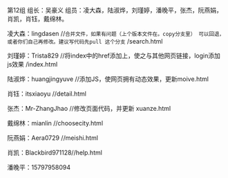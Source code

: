 ﻿第12组
组长：吴豪义
组员：凌大森，陆淑烨，刘瑾婷，潘晚平，张杰，阮燕娟，肖凯，肖钰，戴绵林。

凌大森：lingdasen   //`合并文件，如果有问题（上个版本文件在。copy分支里） 可以回退，或者你们自己再修改。建议写代码先pull 这个分支` /search.html

刘瑾婷：Trista829   //将index中的href添加上，使之与其他网页链接，login添加js效果 /index.html

陆淑烨：huangjingyuve  //添加JS，使网页拥有动态效果，更新moive.html

肖钰：itsxiaoyu //detail.html

张杰：Mr-ZhangJhao //修改页面代码，并更新 xuanze.html

戴绵林：mianlin //choosecity.html

阮燕娟：Aera0729 //meishi.html

肖凯：Blackbird971128//help.html

潘晚平：15797958094
